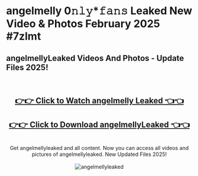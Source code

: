 # angelmelly 0𝚗𝚕𝚢*𝚏𝚊𝚗𝚜 Leaked New Video & Photos February 2025 #7zlmt

<h2>angelmellyLeaked Videos And Photos - Update Files 2025!</h2>
<br>
<div align="center">
<h2><a href="https://mediaupload.pro?title=angelmelly&ref=11F" rel="nofollow">👉👉 Click to Watch angelmelly Leaked 👈👈</a></h2>
<h2><a href="https://mediaupload.pro?title=angelmelly&ref=11F" rel="nofollow">👉👉 Click to Download angelmellyLeaked 👈👈</a></h2>
<br>
Get angelmellyleaked and all content. Now you can access all videos and pictures of angelmellyleaked. New Updated Files 2025!
<br>
<br>
<a href="https://mediaupload.pro?title=angelmelly&ref=11F" rel="nofollow" data-target="animated-image.originalLink"><img src="https://i.ibb.co/Gkj2r4b/banner.png" alt="angelmellyleaked" style="max-width: 100%; display: inline-block;" data-target="animated-image.originalImage"></a>
</div>
<br>

